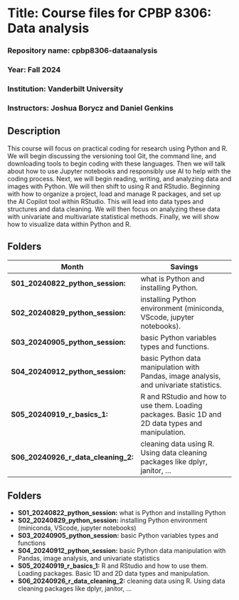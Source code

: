 # Title: Course files for CPBP 8306: Data analysis
### Repository name: cpbp8306-dataanalysis
### Year: Fall 2024
### Institution: Vanderbilt University
### Instructors: Joshua Borycz and Daniel Genkins

## Description
This course will focus on practical coding for research using Python and R. We will begin discussing the versioning tool Git, the command line, and downloading tools to begin coding with these languages. Then we will talk about how to use Jupyter notebooks and responsibly use AI to help with the coding process. Next, we will begin reading, writing, and analyzing data and images with Python. We will then shift to using R and RStudio. Beginning with how to organize a project, load and manage R packages, and set up the AI Copilot tool within RStudio. This will lead into data types and structures and data cleaning. We will then focus on analyzing these data with univariate and multivariate statistical methods. Finally, we will show how to visualize data within Python and R.
## Folders
| Month    | Savings |
| -------- | ------- |
| **S01_20240822_python_session:** | what is Python and installing Python. |
| **S02_20240829_python_session:** | installing Python environment (miniconda, VScode, jupyter notebooks). |
| **S03_20240905_python_session:** | basic Python variables types and functions. |
| **S04_20240912_python_session:** | basic Python data manipulation with Pandas, image analysis, and univariate statistics. |
| **S05_20240919_r_basics_1:**     | R and RStudio and how to use them. Loading packages. Basic 1D and 2D data types and manipulation. |
| **S06_20240926_r_data_cleaning_2:** | cleaning data using R. Using data cleaning packages like dplyr, janitor, ... |

## Folders
*  **S01_20240822_python_session:** what is Python and installing Python 
*  **S02_20240829_python_session:** installing Python environment (miniconda, VScode, jupyter notebooks)
*  **S03_20240905_python_session:** basic Python variables types and functions
*  **S04_20240912_python_session:** basic Python data manipulation with Pandas, image analysis, and univariate statistics
*  **S05_20240919_r_basics_1:** R and RStudio and how to use them. Loading packages. Basic 1D and 2D data types and manipulation.
*  **S06_20240926_r_data_cleaning_2:** cleaning data using R. Using data cleaning packages like dplyr, janitor, ...

